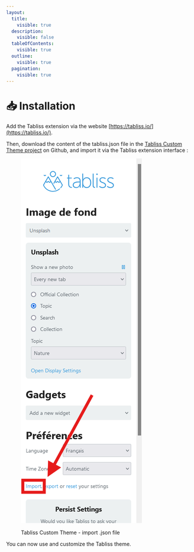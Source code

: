 ```yaml
---
layout:
  title:
    visible: true
  description:
    visible: false
  tableOfContents:
    visible: true
  outline:
    visible: true
  pagination:
    visible: true
---
```


# 📥 Installation

Add the Tabliss extension via the website [https://tabliss.io/](https://tabliss.io/).

Then, download the content of the tabliss.json file in the [Tabliss Custom Theme project](https://github.com/alexis-gss/tabliss-custom-theme) on Github, and import it via the Tabliss extension interface :

<figure><img src="../.gitbook/assets/import_json.png" alt=""><figcaption><p>Tabliss Custom Theme - import .json file</p></figcaption></figure>

You can now use and customize the Tabliss theme.

